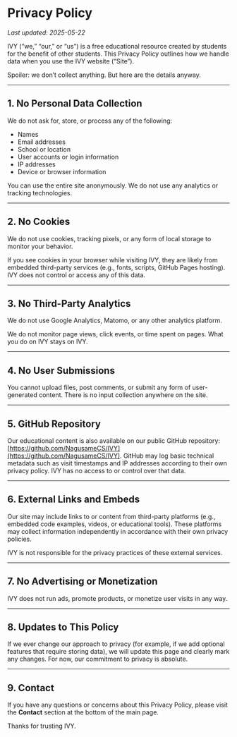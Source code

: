 # Privacy Policy

_Last updated: 2025-05-22_

IVY (“we,” “our,” or “us”) is a free educational resource created by students for the benefit of other students. This Privacy Policy outlines how we handle data when you use the IVY website (“Site”).

Spoiler: we don’t collect anything. But here are the details anyway.

---

## 1. No Personal Data Collection

We do not ask for, store, or process any of the following:
- Names
- Email addresses
- School or location
- User accounts or login information
- IP addresses
- Device or browser information

You can use the entire site anonymously. We do not use any analytics or tracking technologies.

---

## 2. No Cookies

We do not use cookies, tracking pixels, or any form of local storage to monitor your behavior.

If you see cookies in your browser while visiting IVY, they are likely from embedded third-party services (e.g., fonts, scripts, GitHub Pages hosting). IVY does not control or access any of this data.

---

## 3. No Third-Party Analytics

We do not use Google Analytics, Matomo, or any other analytics platform.

We do not monitor page views, click events, or time spent on pages. What you do on IVY stays on IVY.

---

## 4. No User Submissions

You cannot upload files, post comments, or submit any form of user-generated content. There is no input collection anywhere on the site.

---

## 5. GitHub Repository

Our educational content is also available on our public GitHub repository: [https://github.com/NagusameCS/IVY](https://github.com/NagusameCS/IVY). GitHub may log basic technical metadata such as visit timestamps and IP addresses according to their own privacy policy. IVY has no access to or control over that data.

---

## 6. External Links and Embeds

Our site may include links to or content from third-party platforms (e.g., embedded code examples, videos, or educational tools). These platforms may collect information independently in accordance with their own privacy policies.

IVY is not responsible for the privacy practices of these external services.

---

## 7. No Advertising or Monetization

IVY does not run ads, promote products, or monetize user visits in any way.

---

## 8. Updates to This Policy

If we ever change our approach to privacy (for example, if we add optional features that require storing data), we will update this page and clearly mark any changes. For now, our commitment to privacy is absolute.

---

## 9. Contact

If you have any questions or concerns about this Privacy Policy, please visit the **Contact** section at the bottom of the main page.

Thanks for trusting IVY.
